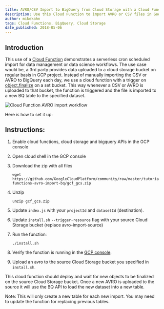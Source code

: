 ```yaml
---
title: AVRO/CSV Import to BigQuery from Cloud Storage with a Cloud Function
description: Use this Cloud Function to import AVRO or CSV files in Google Cloud Storage
author: mikekahn
tags: Cloud Functions, BigQuery, Cloud Storage
date_published: 2018-05-06
---
```

## Introduction

This use of a [Cloud Function][function] demonstrates a serverless cron
scheduled import for data management or data science workflows. The use case
would be, a 3rd party provides data uploaded to a cloud storage bucket on
regular basis in GCP project. Instead of manually importing the CSV or AVRO to
BigQuery each day, we use a cloud function with a trigger on
[object.finalize][finalize] on a set bucket.  This way whenever a CSV or AVRO is
uploaded to that bucket, the function is triggered and the file is imported to a
new BQ table to the specified dataset.

![Cloud Function AVRO import workflow](https://storage.googleapis.com/gcp-community/tutorials/cloud-functions-avro-import-bq/cloud-function-import.png)

[function]: https://cloud.google.com/functions/docs/
[finalize]: https://cloud.google.com/functions/docs/calling/storage#object_finalize

Here is how to set it up:

## Instructions:

1.  Enable cloud functions, cloud storage and bigquery APIs in the GCP console
1.  Open cloud shell in the GCP console
1.  Download the zip with all files

        wget https://github.com/GoogleCloudPlatform/community/raw/master/tutorials/cloud-functions-avro-import-bq/gcf_gcs.zip

1.  Unzip

        unzip gcf_gcs.zip

1.  Update `index.js` with your `projectId` and `datasetId` (destination).
1.  Update `install.sh` `--trigger-resource` flag with your source Cloud Storage
    bucket (replace avro-import-source)
1.  Run the function: 

        ./install.sh

1.  Verify the function is running in the [GCP console][console].
1.  Upload an avro to the source Cloud Storage bucket you specified in `install.sh`.

[console]: https://console.cloud.google.com/functions/

This cloud function should deploy and wait for new objects to be finalized on
the source Cloud Storage bucket. Once a new AVRO is uploaded to the source it
will use the BQ API to load the new dataset into a new table.

Note: This will only create a new table for each new import. You may need to
update the function for replacing previous tables.
